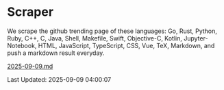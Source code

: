 # Scraper

We scrape the github trending page of these languages: Go, Rust, Python, Ruby, C++, C, Java, Shell, Makefile, Swift, Objective-C, Kotlin, Jupyter-Notebook, HTML, JavaScript, TypeScript, CSS, Vue, TeX, Markdown, and push a markdown result everyday.

[2025-09-09.md](https://github.com/yangwenmai/github-trending-backup/blob/master/2025-09-09.md)

Last Updated: 2025-09-09 04:00:07